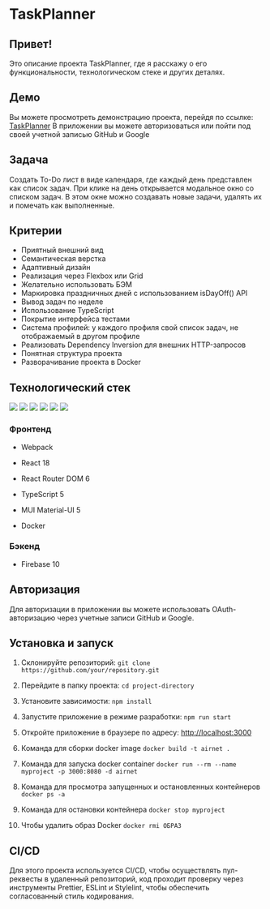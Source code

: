 # TaskPlanner

## Привет!

Это описание проекта TaskPlanner, где я расскажу о его функциональности, технологическом стеке и других деталях.

## Демо

Вы можете просмотреть демонстрацию проекта, перейдя по ссылке: [TaskPlanner](<[https://kantcodetodo.karpovdns.net](https://task-planner-gamma.vercel.app/login)>) В приложении вы можете авторизоваться или пойти под своей учетной записью GitHub и Google

## Задача

Создать To-Do лист в виде календаря, где каждый день представлен как список задач.
При клике на день открывается модальное окно со списком задач. В этом окне можно
создавать новые задачи, удалять их и помечать как выполненные.

## Критерии

- Приятный внешний вид
- Семантическая верстка
- Адаптивный дизайн
- Реализация через Flexbox или Grid
- Желательно использовать БЭМ
- Маркировка праздничных дней с использованием isDayOff() API
- Вывод задач по неделе
- Использование TypeScript
- Покрытие интерфейса тестами
- Система профилей: у каждого профиля свой список задач, не отображаемый в
  другом профиле
- Реализовать Dependency Inversion для внешних HTTP-запросов
- Понятная структура проекта
- Разворачивание проекта в Docker

## Технологический стек

<img src="https://img.shields.io/badge/Webpack-464a51?style=for-the-badge&logo=webpack&logoColor=8DD6F9"/> <img src="https://img.shields.io/badge/React-464a51?style=for-the-badge&logo=react&logoColor=8DD6F9"/> <img src="https://img.shields.io/badge/React Router-464a51?style=for-the-badge&logo=react Router&logoColor=8DD6F9"/> <img src="https://img.shields.io/badge/Typescript-464a51?style=for-the-badge&logo=typescript&logoColor=8DD6F9"/> <img src="https://img.shields.io/badge/Mui-464a51?style=for-the-badge&logo=mui&logoColor=8DD6F9"/> <img src="https://img.shields.io/badge/Firebase-464a51?style=for-the-badge&logo=firebase&logoColor=8DD6F9"/>

### Фронтенд

- Webpack
- React 18
- React Router DOM 6
- TypeScript 5
- MUI Material-UI 5

- Docker

### Бэкенд

- Firebase 10

## Авторизация

Для авторизации в приложении вы можете использовать OAuth-авторизацию через учетные записи GitHub и Google.

## Установка и запуск

1. Склонируйте репозиторий: `git clone https://github.com/your/repository.git`
2. Перейдите в папку проекта: `cd project-directory`
3. Установите зависимости: `npm install`
4. Запустите приложение в режиме разработки: `npm run start`
5. Откройте приложение в браузере по адресу: [http://localhost:3000](http://localhost:3000)

6. Команда для сборки docker image `docker build -t airnet .`
7. Команда для запуска docker container `docker run --rm --name myproject -p 3000:8080 -d airnet`
8. Команда для просмотра запущенных и остановленных контейнеров `docker ps -a`
9. Команда для остановки контейнера `docker stop myproject`
10. Чтобы удалить образ Docker `docker rmi ОБРАЗ`

## CI/CD

Для этого проекта используется CI/CD, чтобы осуществлять пул-реквесты в удаленный репозиторий, код проходит проверку через инструменты Prettier, ESLint и Stylelint, чтобы обеспечить согласованный стиль кодирования.
